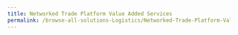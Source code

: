 ```yaml
---
title: Networked Trade Platform Value Added Services
permalink: /browse-all-solutions-Logistics/Networked-Trade-Platform-Value-Added-Services
---
```



